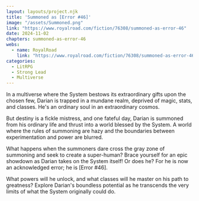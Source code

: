 ```yaml
---
layout: layouts/project.njk
title: 'Summoned as [Error #46]'
image: "/assets/Summoned.png"
link: "https://www.royalroad.com/fiction/76308/summoned-as-error-46"
date: 2024-11-02
chapters: summoned-as-error-46
webs:
  - name: RoyalRoad
    link: "https://www.royalroad.com/fiction/76308/summoned-as-error-46"
categories:
  - LitRPG
  - Strong Lead
  - Multiverse
---
```


In a multiverse where the System bestows its extraordinary gifts upon the chosen few, Darian is trapped in a mundane realm, deprived of magic, stats, and classes. He's an ordinary soul in an extraordinary cosmos.

But destiny is a fickle mistress, and one fateful day, Darian is summoned from his ordinary life and thrust into a world blessed by the System. A world where the rules of summoning are hazy and the boundaries between experimentation and power are blurred.

What happens when the summoners dare cross the gray zone of summoning and seek to create a super-human? Brace yourself for an epic showdown as Darian takes on the System itself! Or does he? For he is now an acknowledged error; he is [Error #46].

What powers will he unlock, and what classes will he master on his path to greatness? Explore Darian's boundless potential as he transcends the very limits of what the System originally could do.


